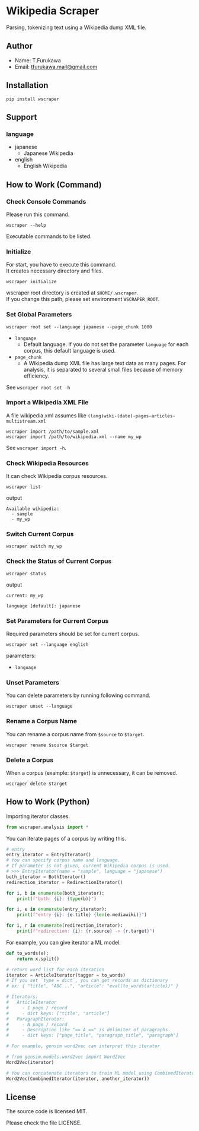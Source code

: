 # Wikipedia Scraper

Parsing, tokenizing text using a Wikipedia dump XML file.

## Author

- Name: T.Furukawa
- Email: tfurukawa.mail@gmail.com

## Installation

```shell
pip install wscraper
```

## Support

### language

- japanese
  - Japanese Wikipedia
- english
  - English Wikipedia

## How to Work (Command)

### Check Console Commands

Please run this command.

```shell
wscraper --help
```

Executable commands to be listed.

### Initialize

For start, you have to execute this command.  
It creates necessary directory and files.

```shell
wscraper initialize
```

wscraper root directory is created at `$HOME/.wscraper`.  
If you change this path, please set environment `WSCRAPER_ROOT`.

### Set Global Parameters

```shell
wscraper root set --language japanese --page_chunk 1000
```

- `language`
  - Default language. If you do not set the parameter `language` for each corpus, this default language is used.
- `page_chunk`
  - A Wikipedia dump XML file has large text data as many pages. For analysis, it is separated to several small files because of memory efficiency.

See `wscraper root set -h`

### Import a Wikipedia XML File

A file wikipedia.xml assumes like `(lang)wiki-(date)-pages-articles-multistream.xml`

```shell
wscraper import /path/to/sample.xml
wscraper import /path/to/wikipedia.xml --name my_wp
```

See `wscraper import -h`.

### Check Wikipedia Resources

It can check Wikipedia corpus resources.

```shell
wscraper list
```

output
```text
Available wikipedia:
  - sample
  - my_wp
```

### Switch Current Corpus

```shell
wscraper switch my_wp
```

### Check the Status of Current Corpus

```shell
wscraper status
```

output
```text
current: my_wp

language [default]: japanese
```

### Set Parameters for Current Corpus

Required parameters should be set for current corpus.

```shell
wscraper set --language english
```

parameters:
- `language`

### Unset Parameters

You can delete parameters by running following command.

```shell
wscraper unset --language
```

### Rename a Corpus Name

You can rename a corpus name from `$source` to `$target`.

```shell
wscraper rename $source $target
```

### Delete a Corpus

When a corpus (example: `$target`) is unnecessary, it can be removed.

```shell
wscraper delete $target
```

## How to Work (Python)

Importing iterator classes.

```python
from wscraper.analysis import *
```

You can iterate pages of a corpus by writing this.

```python
# entry
entry_iterator = EntryIterator()
# You can specify corpus name and language.
# If parameter is not given, current Wikipedia corpus is used.
# >>> EntryIterator(name = "sample", language = "japanese")
both_iterator = BothIterator()
redirection_iterator = RedirectionIterator()

for i, b in enumerate(both_iterator):
    print(f"both: {i}: {type(b)}")

for i, e in enumerate(entry_iterator):
    print(f"entry {i}: {e.title} {len(e.mediawiki)}")

for i, r in enumerate(redirection_iterator):
    print(f"redirection: {i}: {r.source} -> {r.target}")
```

For example, you can give iterator a ML model.

```python
def to_words(x):
    return x.split()

# return word list for each iteration
iterator = ArticleIterator(tagger = to_words)
# If you set `type = dict`, you can get records as dictionary
# ex: { "title", "ABC...", "article": "eval(to_words(article))" }

# Iterators:
#   ArticleIterator
#     - 1 page / record
#     - dict keys: ["title", "article"]
#   ParagraphIterator:
#     - N page / record
#     - Description like "== A ==" is delimiter of paragraphs.
#     - dict keys: ["page_title", "paragraph_title", "paragraph"]

# For example, gensim word2vec can interpret this iterator

# from gensim.models.word2vec import Word2Vec
Word2Vec(iterator)

# You can concatenate iterators to train ML model using CombinedIterator.
Word2Vec(CombinedIterator(iterator, another_iterator))
```


## License

The source code is licensed MIT.

Please check the file LICENSE.
